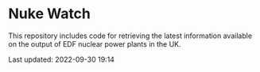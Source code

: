 # Nuke Watch

This repository includes code for retrieving the latest information available on the output of EDF nuclear power plants in the UK.

Last updated: 2022-09-30 19:14